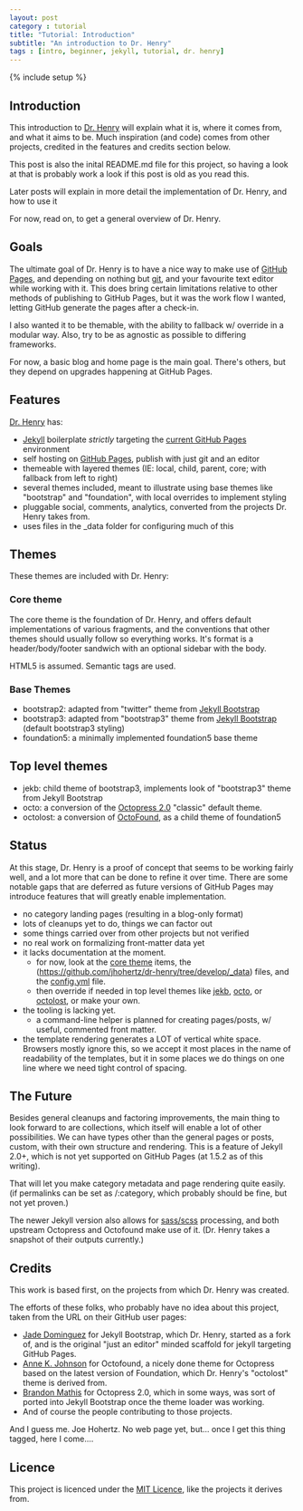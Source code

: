 ```yaml
---
layout: post
category : tutorial
title: "Tutorial: Introduction"
subtitle: "An introduction to Dr. Henry"
tags : [intro, beginner, jekyll, tutorial, dr. henry]
---
```

{% include setup %}

## Introduction

This introduction to [Dr. Henry](https://github.com/jhohertz/dr-henry) will explain what it is, where it comes from, and what it aims to be. Much inspiration (and code) comes from other projects, credited in the features and credits section below.

This post is also the inital README.md file for this project, so having a look at that is probably work a look if this post is old as you read this.

Later posts will explain in more detail the implementation of Dr. Henry, and how to use it

For now, read on, to get a general overview of Dr. Henry.

<!--fold-->

## Goals

The ultimate goal of Dr. Henry is to have a nice way to make use of [GitHub Pages](https://pages.github.com), and depending on nothing but [git](http://git-scm.com/), and your favourite text editor while working with it. This does bring certain limitations relative to other methods of publishing to GitHub Pages, but it was the work flow I wanted, letting GitHub generate the pages after a check-in.

I also wanted it to be themable, with the ability to fallback w/ override in a modular way. Also, try to be as agnostic as possible to differing frameworks.

For now, a basic blog and home page is the main goal. There's others, but they depend on upgrades happening at GitHub Pages.

## Features

[Dr. Henry](https://github.com/jhohertz/dr-henry) has:

- [Jekyll](http://jekyllrb.com/) boilerplate *strictly* targeting the [current GitHub Pages](https://pages.github.com/versions/) environment
- self hosting on [GitHub Pages](https://pages.github.com/), publish with just git and an editor
- themeable with layered themes (IE: local, child, parent, core; with fallback from left to right)
- several themes included, meant to illustrate using base themes like "bootstrap" and "foundation", with local overrides to implement styling
- pluggable social, comments, analytics, converted from the projects Dr. Henry takes from.
- uses files in the _data folder for configuring much of this

## Themes 

These themes are included with Dr. Henry:

### Core theme

The core theme is the foundation of Dr. Henry, and offers default implementations of various fragments, and the conventions that other themes should usually follow so everything works. It's format is a header/body/footer sandwich with an optional sidebar with the body.

HTML5 is assumed. Semantic tags are used.

### Base Themes

- bootstrap2: adapted from "twitter" theme from [Jekyll Bootstrap](http://jekyllbootstrap.com/)
- bootstrap3: adapted from "bootstrap3" theme from [Jekyll Bootstrap](http://jekyllbootstrap.com/) (default bootstrap3 styling)
- foundation5: a minimally implemented foundation5 base theme

## Top level themes

- jekb: child theme of bootstrap3, implements look of "bootstrap3" theme from Jekyll Bootstrap
- octo: a conversion of the [Octopress 2.0](http://octopress.org) "classic" default theme.
- octolost: a conversion of [OctoFound](https://github.com/annejohnson/octofound), as a child theme of foundation5

## Status

At this stage, Dr. Henry is a proof of concept that seems to be working fairly well, and a lot more that can be done to refine it over time. There are some notable gaps that are deferred as future versions of GitHub Pages may introduce features that will greatly enable implementation.

- no category landing pages (resulting in a blog-only format)
- lots of cleanups yet to do, things we can factor out
- some things carried over from other projects but not verified
- no real work on formalizing front-matter data yet
- it lacks documentation at the moment. 
  - for now, look at the [core theme](https://github.com/jhohertz/dr-henry/tree/develop/_includes/themes/core) items, the (https://github.com/jhohertz/dr-henry/tree/develop/_data) files, and the [config.yml](https://github.com/jhohertz/dr-henry/blob/develop/_config.yml) file.
  - then override if needed in top level themes like [jekb](https://github.com/jhohertz/dr-henry/tree/develop/_includes/themes/jekb), [octo](https://github.com/jhohertz/dr-henry/tree/develop/_includes/themes/octo), or [octolost](https://github.com/jhohertz/dr-henry/tree/develop/_includes/themes/octolost), or make your own.
- the tooling is lacking yet.
  - a command-line helper is planned for creating pages/posts, w/ useful, commented front matter.
- the template rendering generates a LOT of vertical white space. Browsers mostly ignore this, so we accept it most places in the name of readability of the templates, but it in some places we do things on one line where we need tight control of spacing. 

## The Future

Besides general cleanups and factoring improvements, the main thing to look forward to are collections, which itself will enable a lot of other possibilities. We can have types other than the general pages or posts, custom, with their own structure and rendering. This is a feature of Jekyll 2.0+, which is not yet supported on GitHub Pages (at 1.5.2 as of this writing).

That will let you make category metadata and page rendering quite easily. (if permalinks can be set as /:category, which probably should be fine, but not yet proven.)

The newer Jekyll version also allows for [sass/scss](http://sass-lang.com/) processing, and both upstream Octopress and Octofound make use of it. (Dr. Henry takes a snapshot of their outputs currently.)

## Credits

This work is based first, on the projects from which Dr. Henry was created.

The efforts of these folks, who probably have no idea about this project, taken from the URL on their GitHub user pages:

- [Jade Dominguez](http://plusjade.com/) for Jekyll Bootstrap, which Dr. Henry, started as a fork of, and is the original "just an editor" minded scaffold for jekyll targeting GitHub Pages.
- [Anne K. Johnson](http://annekjohnson.com/) for Octofound, a nicely done theme for Octopress based on the latest version of Foundation, which Dr. Henry's "octolost" theme is derived from.
- [Brandon Mathis](http://brandonmathis.com/) for Octopress 2.0, which in some ways, was sort of ported into Jekyll Bootstrap once the theme loader was working.
- And of course the people contributing to those projects.

And I guess me. Joe Hohertz. No web page yet, but... once I get this thing tagged, here I come....

## Licence

This project is licenced under the [MIT Licence](https://github.com/jhohertz/dr-henry/blob/develop/LICENCE.md), like the projects it derives from.

